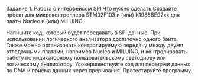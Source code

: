 Задание 1. Работа с интерфейсом SPI
Что нужно сделать
Создайте проект для микроконтроллера STM32F103 и (или) К1986ВЕ92хх для платы Nucleo и (или) MILUINO.

Напишите код, который будет передавать в SPI данные. При использовании логического анализатора достаточно одного байта.
Также можно организовать контролируемую передачу между двумя отладочными платами, например Nucleo и MILUINO, и контролировать работу по индикаторному пользовательскому светодиоду или логическому анализатору.
Усовершенствуйте код для передачи данных по DMA и приёма данных через прерывания.
Протестируйте программу.
